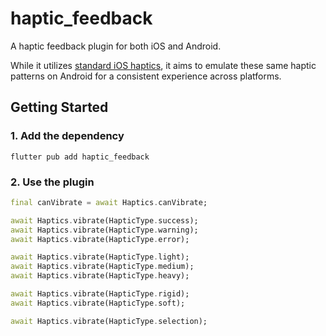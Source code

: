 # haptic_feedback

A haptic feedback plugin for both iOS and Android.

While it utilizes [standard iOS haptics](https://developer.apple.com/design/human-interface-guidelines/playing-haptics#iOS), it aims to emulate these same haptic patterns on Android for a consistent experience across platforms.

## Getting Started

### 1. Add the dependency

```shell
flutter pub add haptic_feedback
```

### 2. Use the plugin

```dart
final canVibrate = await Haptics.canVibrate;

await Haptics.vibrate(HapticType.success);
await Haptics.vibrate(HapticType.warning);
await Haptics.vibrate(HapticType.error);

await Haptics.vibrate(HapticType.light);
await Haptics.vibrate(HapticType.medium);
await Haptics.vibrate(HapticType.heavy);

await Haptics.vibrate(HapticType.rigid);
await Haptics.vibrate(HapticType.soft);

await Haptics.vibrate(HapticType.selection);
```
